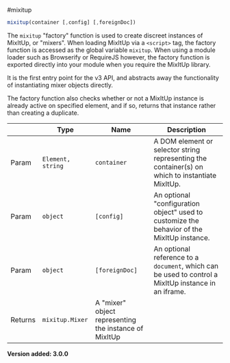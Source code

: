 #mixitup

```js
mixitup(container [,config] [,foreignDoc])
```

The `mixitup` "factory" function is used to create discreet instances
of MixItUp, or "mixers". When loading MixItUp via a `<script>` tag, the
factory function is accessed as the global variable `mixitup`. When using
a module loader such as Browserify or RequireJS however, the factory
function is exported directly into your module when you require
the MixItUp library.

It is the first entry point for the v3 API, and abstracts away the
functionality of instantiating mixer objects directly.

The factory function also checks whether or not a MixItUp instance is
already active on specified element, and if so, returns that instance
rather than creating a duplicate.

|   |Type | Name | Description
|---|--- | --- | ---
|Param   |`Element, string` | `container` | A DOM element or selector string representing the container(s) on which to instantiate MixItUp.
|Param   |`object` | `[config]` | An optional "configuration object" used to customize the behavior of the MixItUp instance.
|Param   |`object` | `[foreignDoc]` | An optional reference to a `document`, which can be used to control a MixItUp instance in an iframe.
|Returns |`mixitup.Mixer` | A "mixer" object representing the instance of MixItUp

**Version added: 3.0.0**
